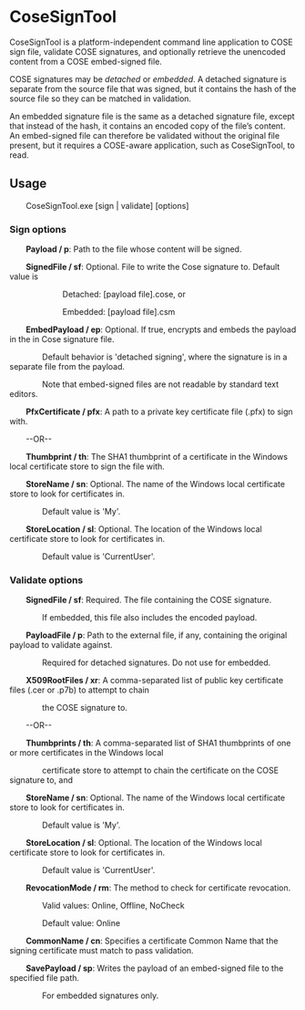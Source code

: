 # CoseSignTool
CoseSignTool is a platform-independent command line application to COSE sign file, validate COSE signatures, and optionally retrieve the unencoded content from a COSE embed-signed file. 

COSE signatures may be *detached* or *embedded*. A detached signature is separate from the source file that was signed, but it contains the hash of the source file so they can be matched in validation. 

An embedded signature file is the same as a detached signature file, except that instead of the hash, it contains an encoded copy of the file’s content. An embed-signed file can therefore be validated without the original file present, but it requires a COSE-aware application, such as CoseSignTool, to read.
## Usage
`    `CoseSignTool.exe [sign | validate] [options]
### Sign options
`    `**Payload / p**: Path to the file whose content will be signed.

`    `**SignedFile / sf**: Optional. File to write the Cose signature to. Default value is

`             `Detached: [payload file].cose, or

`             `Embedded: [payload file].csm

`    `**EmbedPayload / ep**: Optional. If true, encrypts and embeds the payload in the in Cose signature file.

`        `Default behavior is 'detached signing', where the signature is in a separate file from the payload.

`        `Note that embed-signed files are not readable by standard text editors.

`    `**PfxCertificate / pfx**: A path to a private key certificate file (.pfx) to sign with.

`    `--OR--

`    `**Thumbprint / th**: The SHA1 thumbprint of a certificate in the Windows local certificate store to sign the file with.

`    `**StoreName / sn**: Optional. The name of the Windows local certificate store to look for certificates in.

`        `Default value is 'My'.

`    `**StoreLocation / sl**: Optional. The location of the Windows local certificate store to look for certificates in.

`        `Default value is 'CurrentUser'.
### Validate options
`    `**SignedFile / sf**: Required. The file containing the COSE signature.

`        `If embedded, this file also includes the encoded payload.

`    `**PayloadFile / p**: Path to the external file, if any, containing the original payload to validate against.

`        `Required for detached signatures. Do not use for embedded.

`    `**X509RootFiles / xr**: A comma-separated list of public key certificate files (.cer or .p7b) to attempt to chain

`        `the COSE signature to.

`    `--OR--

`    `**Thumbprints / th**: A comma-separated list of SHA1 thumbprints of one or more certificates in the Windows local

`        `certificate store to attempt to chain the certificate on the COSE signature to, and

`    `**StoreName / sn**: Optional. The name of the Windows local certificate store to look for certificates in.

`        `Default value is 'My'.

`    `**StoreLocation / sl**: Optional. The location of the Windows local certificate store to look for certificates in.

`        `Default value is 'CurrentUser'.

`    `**RevocationMode / rm**: The method to check for certificate revocation.

`        `Valid values: Online, Offline, NoCheck

`        `Default value: Online

`    `**CommonName / cn**: Specifies a certificate Common Name that the signing certificate must match to pass validation.

`    `**SavePayload / sp**: Writes the payload of an embed-signed file to the specified file path.

`        `For embedded signatures only.
